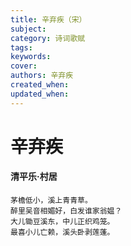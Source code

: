 ```yaml
---
title: 辛弃疾（宋）
subject: 
category: 诗词歌赋
tags: 
keywords: 
cover: 
authors: 辛弃疾
created_when: 
updated_when: 
---
```


# 辛弃疾

#### 清平乐·村居

```
茅檐低小，溪上青青草。
醉里吴音相媚好，白发谁家翁媪？
大儿锄豆溪东，中儿正织鸡笼。
最喜小儿亡赖，溪头卧剥莲蓬。
```
